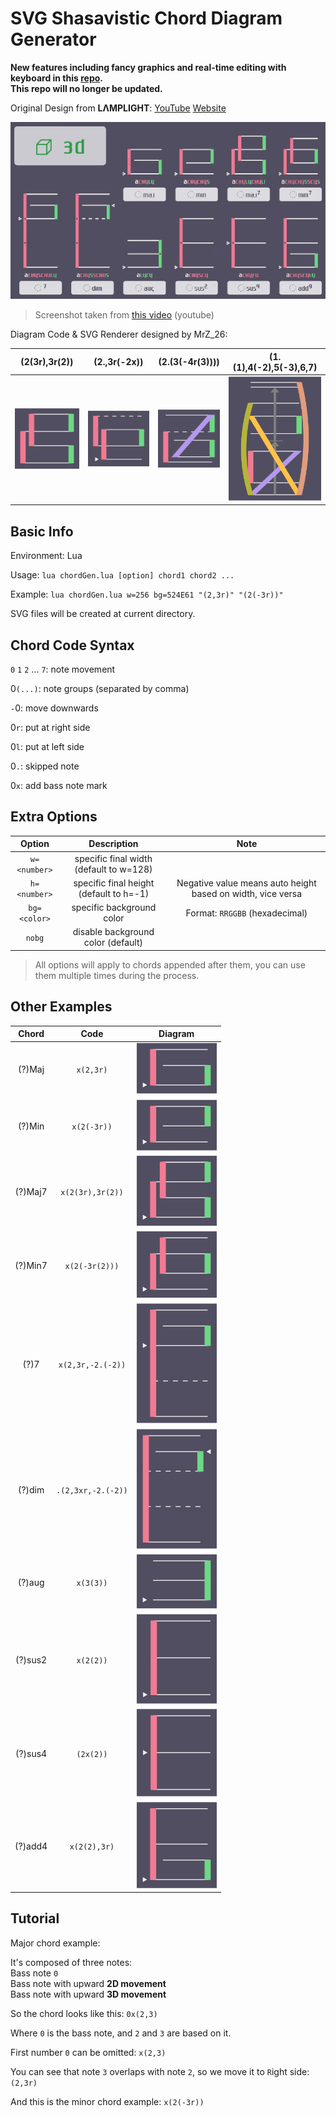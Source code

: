 # SVG Shasavistic Chord Diagram Generator

**New features including fancy graphics and real-time editing with keyboard in this [repo](https://github.com/MrZ626/shasavistic-keyboard).**  
**This repo will no longer be updated.**

Original Design from **LΛMPLIGHT**:
[YouTube](https://www.youtube.com/@L4MPLIGHT)
[Website](https://lamplight0.sakura.ne.jp/a/)

![chords](/img/chords.png)

> Screenshot taken from [this video](https://youtu.be/8nxWoh4NBeE) (youtube)

Diagram Code & SVG Renderer designed by MrZ_26:

| **(2(3r),3r(2))** | **(2.,3r(-2x))**  | **(2.(3(-4r(3))))** | **(1.(1),4(-2),5(-3),6,7)** |
| :---------------: | :---------------: | :-----------------: | :-------------------------: |
| ![e1](/img/1.svg) | ![e2](/img/2.svg) |  ![e3](/img/3.svg)  |      ![e4](/img/4.svg)      |

<!-- lua chordGen.lua bg=524E61 "(2(3r),3r(2))" "(2.,3r(-2x))" "(2.(3(-4r(3))))" "(1.(1),4(-2),5(-3),6,7)" -->

## Basic Info

Environment: Lua

Usage: `lua chordGen.lua [option] chord1 chord2 ...`

Example: `lua chordGen.lua w=256 bg=524E61 "(2,3r)" "(2(-3r))"`

SVG files will be created at current directory.

## Chord Code Syntax

`0` `1` `2` ... `7`: note movement

0`(...)`: note groups (separated by comma)

`-`0: move downwards

0`r`: put at right side

0`l`: put at left side

0`.`: skipped note

0`x`: add bass note mark

## Extra Options

|    Option    |               Description               |                            Note                             |
| :----------: | :-------------------------------------: | :---------------------------------------------------------: |
| `w=<number>` | specific final width (default to w=128) |                                                             |
| `h=<number>` | specific final height (default to h=-1) | Negative value means auto height based on width, vice versa |
| `bg=<color>` |        specific background color        |               Format: `RRGGBB` (hexadecimal)                |
|    `nobg`    |   disable background color (default)    |                                                             |

> All options will apply to chords appended after them, you can use them multiple times during the process.

## Other Examples

|  Chord  |        Code        |       Diagram       |
| :-----: | :----------------: | :-----------------: |
| (?)Maj  |     `x(2,3r)`      |  ![1](/img/e1.svg)  |
| (?)Min  |    `x(2(-3r))`     |  ![2](/img/e2.svg)  |
| (?)Maj7 |  `x(2(3r),3r(2))`  |  ![3](/img/e3.svg)  |
| (?)Min7 |   `x(2(-3r(2)))`   |  ![4](/img/e4.svg)  |
|  (?)7   | `x(2,3r,-2.(-2))`  |  ![5](/img/e5.svg)  |
| (?)dim  | `.(2,3xr,-2.(-2))` |  ![6](/img/e6.svg)  |
| (?)aug  |     `x(3(3))`      |  ![7](/img/e7.svg)  |
| (?)sus2 |     `x(2(2))`      |  ![8](/img/e8.svg)  |
| (?)sus4 |     `(2x(2))`      |  ![9](/img/e9.svg)  |
| (?)add4 |    `x(2(2),3r)`    | ![10](/img/e10.svg) |

<!-- lua chordGen.lua w=64 bg=524E61 "x(2,3r)" "x(2(-3r))" "x(2(3r),3r(2))" "x(2(-3r(2)))" "x(2,3r,-2.(-2))" ".(2,3xr,-2.(-2))" "x(3(3))" "x(2(2))" "(2x(2))" "x(2(2),3r)" -->

## Tutorial

Major chord example:

It's composed of three notes:  
Bass note `0`  
Bass note with upward **2D movement**  
Bass note with upward **3D movement**  

So the chord looks like this: `0x(2,3)`

Where `0` is the bass note, and `2` and `3` are based on it.

First number `0` can be omitted: `x(2,3)`

You can see that note `3` overlaps with note `2`, so we move it to `R`ight side: `(2,3r)`

And this is the minor chord example: `x(2(-3r))`
